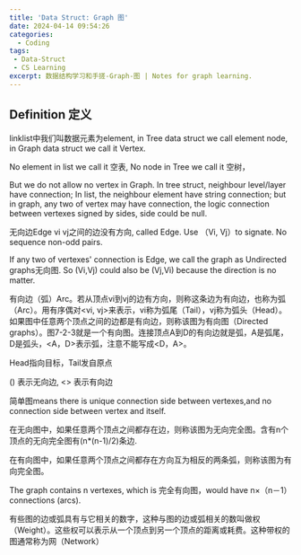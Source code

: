 ```yaml
---
title: 'Data Struct: Graph 图'
date: 2024-04-14 09:54:26
categories:
  - Coding
tags: 
 - Data-Struct
 - CS Learning
excerpt: 数据结构学习和手搓-Graph-图 | Notes for graph learning.
---
```


## Definition 定义

linklist中我们叫数据元素为element, in Tree data struct we call element node, in Graph data struct we call it Vertex.

No element in list we call it 空表, No node in Tree we call it 空树，

But we do not allow no vertex in Graph. In tree struct, neighbour level/layer have connection; In list, the neighbour element have string connection; but in graph, any two of vertex may have connection, the logic connection between vertexes signed by sides, side could be null.

无向边Edge vi vj之间的边没有方向, called Edge. Use （Vi, Vj）to signate.
No sequence non-odd pairs.

If any two of vertexes' connection is Edge, we call the graph as Undirected graphs无向图. So (Vi,Vj) could also be (Vj,Vi) because the direction is no matter.

有向边（弧）Arc。若从顶点vi到vj的边有方向，则称这条边为有向边，也称为弧（Arc）。用有序偶对<vi, vj>来表示，vi称为弧尾（Tail），vj称为弧头（Head）。如果图中任意两个顶点之间的边都是有向边，则称该图为有向图（Directed graphs）。图7-2-3就是一个有向图。连接顶点A到D的有向边就是弧，A是弧尾，D是弧头，<A，D>表示弧，注意不能写成<D，A>。

Head指向目标，Tail发自原点

() 表示无向边, <> 表示有向边

简单图means there is unique connection side between vertexes,and no connection side between vertex and itself.

在无向图中，如果任意两个顶点之间都存在边，则称该图为无向完全图。含有n个顶点的无向完全图有(n*(n-1)/2)条边.

在有向图中，如果任意两个顶点之间都存在方向互为相反的两条弧，则称该图为有向完全图。

The graph contains n vertexes, which is 完全有向图，would have n×（n－1）connections (arcs). 

有些图的边或弧具有与它相关的数字，这种与图的边或弧相关的数叫做权（Weight）。这些权可以表示从一个顶点到另一个顶点的距离或耗费。这种带权的图通常称为网（Network）
